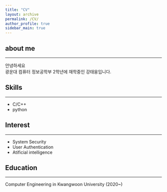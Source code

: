 ```yaml
---
title: "CV"
layout: archive
permalink: /CV/
author_profile: true
sidebar_main: true
---
```


## about me 
---   
안녕하세요    
광운대 컴퓨터 정보공학부 2학년에 재학중인 강태웅입니다. 

## Skills
---   

- C/C++   
- python   

## Interest
---
- System Security
- User Authentication
- Atificial intelligence

## Education
---
Computer Engineering in Kwangwoon University (2020~)


